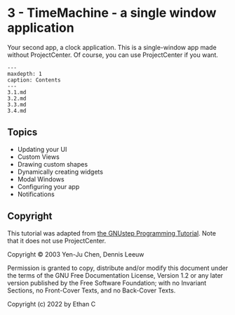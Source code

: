 # 3 - TimeMachine - a single window application

Your second app, a clock application. This is a single-window app made without ProjectCenter. Of course, you can use ProjectCenter if you want.

```{toctree}
---
maxdepth: 1
caption: Contents
---
3.1.md
3.2.md
3.3.md
3.4.md
```

## Topics

* Updating your UI
* Custom Views
* Drawing custom shapes
* Dynamically creating widgets
* Modal Windows
* Configuring your app
* Notifications

## Copyright

This tutorial was adapted from [the GNUstep Programming Tutorial](http://gnustep.made-it.com/GSPT/xml/Tutorial_en.html#AEN501). Note that it does not use ProjectCenter.

Copyright © 2003 Yen-Ju Chen, Dennis Leeuw

Permission is granted to copy, distribute and/or modify this document under the terms of the GNU Free Documentation License, Version 1.2 or any later version published by the Free Software Foundation; with no Invariant Sections, no Front-Cover Texts, and no Back-Cover Texts.

Copyright (c) 2022 by Ethan C